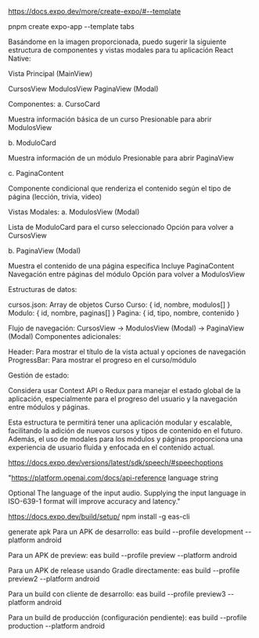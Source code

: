 https://docs.expo.dev/more/create-expo/#--template

pnpm create expo-app --template tabs


Basándome en la imagen proporcionada, puedo sugerir la siguiente estructura de componentes y vistas modales para tu aplicación React Native:

Vista Principal (MainView)

CursosView
ModulosView
PaginaView (Modal)


Componentes:
a. CursoCard

Muestra información básica de un curso
Presionable para abrir ModulosView

b. ModuloCard

Muestra información de un módulo
Presionable para abrir PaginaView

c. PaginaContent

Componente condicional que renderiza el contenido según el tipo de página (lección, trivia, video)


Vistas Modales:
a. ModulosView (Modal)

Lista de ModuloCard para el curso seleccionado
Opción para volver a CursosView

b. PaginaView (Modal)

Muestra el contenido de una página específica
Incluye PaginaContent
Navegación entre páginas del módulo
Opción para volver a ModulosView


Estructuras de datos:

cursos.json: Array de objetos Curso
Curso: { id, nombre, modulos[] }
Modulo: { id, nombre, paginas[] }
Pagina: { id, tipo, nombre, contenido }


Flujo de navegación:
CursosView -> ModulosView (Modal) -> PaginaView (Modal)
Componentes adicionales:

Header: Para mostrar el título de la vista actual y opciones de navegación
ProgressBar: Para mostrar el progreso en el curso/módulo


Gestión de estado:

Considera usar Context API o Redux para manejar el estado global de la aplicación, especialmente para el progreso del usuario y la navegación entre módulos y páginas.



Esta estructura te permitirá tener una aplicación modular y escalable, facilitando la adición de nuevos cursos y tipos de contenido en el futuro. Además, el uso de modales para los módulos y páginas proporciona una experiencia de usuario fluida y enfocada en el contenido actual.





https://docs.expo.dev/versions/latest/sdk/speech/#speechoptions


<!-- API REFERECES WITH OPEN AI -->
"https://platform.openai.com/docs/api-reference
language
string

Optional
The language of the input audio. Supplying the input language in ISO-639-1 format will improve accuracy and latency."


https://docs.expo.dev/build/setup/
npm install -g eas-cli

generate apk
Para un APK de desarrollo:
eas build --profile development --platform android

Para un APK de preview:
eas build --profile preview --platform android

Para un APK de release usando Gradle directamente:
eas build --profile preview2 --platform android

Para un build con cliente de desarrollo:
eas build --profile preview3 --platform android

Para un build de producción (configuración pendiente):
eas build --profile production --platform android